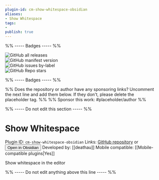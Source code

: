 ```yaml
---
plugin-id: cm-show-whitespace-obsidian
aliases:
- Show Whitespace
tags: 
- 
publish: true
---
```


%% ----- Badges ----- %%

![GitHub all releases](https://img.shields.io/github/downloads/deathau/cm-show-whitespace-obsidian/total?color=573E7A&logo=github&style=for-the-badge)   
![GitHub manifest version](https://img.shields.io/github/manifest-json/v/deathau/cm-show-whitespace-obsidian?color=573E7A&logo=github&style=for-the-badge)   
![GitHub issues by-label](https://img.shields.io/github/issues/deathau/cm-show-whitespace-obsidian/help%20wanted?color=573E7A&logo=github&style=for-the-badge)   
![GitHub Repo stars](https://img.shields.io/github/stars/deathau/cm-show-whitespace-obsidian?color=573E7A&logo=github&style=for-the-badge)

%% ----- Badges ----- %%

%% Does the repository or author have any sponsoring links? Uncomment the next line and add them below. If they don't, please delete the placeholder tag. %%
%% Sponsor this work: #placeholder/author %%

%% ----- Do not edit this section ----- %%

# Show Whitespace

Plugin ID: `cm-show-whitespace-obsidian`
Links: [GitHub repository](https://github.com/deathau/cm-show-whitespace-obsidian) or [<button id=HH>Open in Obsidian</button>](obsidian://goto-plugin?id=cm-show-whitespace-obsidian)
Developed by: [[deathau]]
Mobile compatible: [[Mobile-compatible plugins|Yes]]

Show whitespace in the editor

%% ----- Do not edit anything above this line ----- %% 
